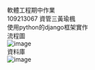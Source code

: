 軟體工程期中作業<br>
109213067 資管三黃瑜楓<br>
使用python的django框架實作<br>
流程圖<br>
![image](https://user-images.githubusercontent.com/104426729/199026785-1c04ce11-f3f7-434c-953e-4a3f8db90258.png)<br>
資料庫<br>
![image](https://user-images.githubusercontent.com/104426729/199026827-d94a31d5-abba-4650-80f8-f47cc580d960.png)<br>
